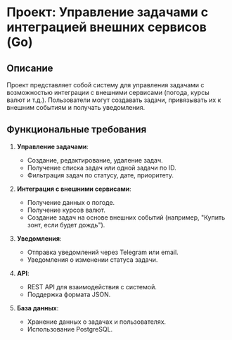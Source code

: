 # Проект: Управление задачами с интеграцией внешних сервисов (Go)

## Описание
Проект представляет собой систему для управления задачами с возможностью интеграции с внешними сервисами (погода, курсы валют и т.д.). Пользователи могут создавать задачи, привязывать их к внешним событиям и получать уведомления.

## Функциональные требования
1. **Управление задачами**:
   - Создание, редактирование, удаление задач.
   - Получение списка задач или одной задачи по ID.
   - Фильтрация задач по статусу, дате, приоритету.

2. **Интеграция с внешними сервисами**:
   - Получение данных о погоде.
   - Получение курсов валют.
   - Создание задач на основе внешних событий (например, "Купить зонт, если будет дождь").

3. **Уведомления**:
   - Отправка уведомлений через Telegram или email.
   - Уведомления о изменении статуса задачи.

4. **API**:
   - REST API для взаимодействия с системой.
   - Поддержка формата JSON.

5. **База данных**:
   - Хранение данных о задачах и пользователях.
   - Использование PostgreSQL.